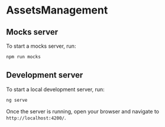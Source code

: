 # AssetsManagement


## Mocks server

To start a mocks server, run:

```bash
npm run mocks
```
## Development server

To start a local development server, run:

```bash
ng serve
```

Once the server is running, open your browser and navigate to `http://localhost:4200/`.
